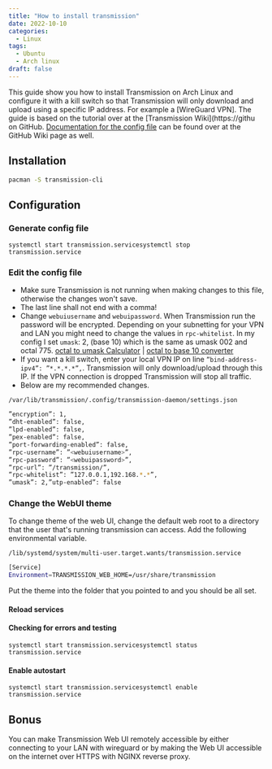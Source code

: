 ```yaml
---
title: "How to install transmission"
date: 2022-10-10
categories:
  - Linux
tags:
  - Ubuntu
  - Arch linux
draft: false
---
```


This guide show you how to install Transmission on Arch Linux and configure it with a kill switch so that Transmission will only download and upload using a specific IP address. For example a [WireGuard VPN]. The guide is based on the tutorial over at the [Transmission Wiki](https://githu on GitHub. [Documentation for the config file](https://github.com/transmission/transmission/wiki/Editing-Configuration-Files) can be found over at the GitHub Wiki page as well.

## Installation

```bash
pacman -S transmission-cli
```

## Configuration

### Generate config file

```
systemctl start transmission.servicesystemctl stop transmission.service
```

### Edit the config file

*   Make sure Transmission is not running when making changes to this file, otherwise the changes won't save.
*   The last line shall not end with a comma!
*   Change `webuiusername` and `webuipassword`. When Transmission run the password will be encrypted. Depending on your subnetting for your VPN and LAN you might need to change the values in `rpc-whitelist`. In my config I set `umask`: 2, (base 10) which is the same as umask 002 and octal 775. [octal to umask Calculator](https://www.wintelguy.com/umask-calc.pl) | [octal to base 10 converter](https://www.rapidtables.com/convert/number/octal-to-decimal.html)
*   If you want a kill switch, enter your local VPN IP on line `”bind-address-ipv4”: ”*.*.*.*”,`. Transmission will only download/upload through this IP. If the VPN connection is dropped Transmission will stop all traffic.
*   Below are my recommended changes.
```
/var/lib/transmission/.config/transmission-daemon/settings.json

```
```bash
”encryption”: 1,
”dht-enabled”: false,
”lpd-enabled”: false,
”pex-enabled”: false,
”port-forwarding-enabled”: false,
”rpc-username”: ”<webuiusername>”,
”rpc-password”: ”<webuipassword>”,
”rpc-url”: ”/transmission/”,
”rpc-whitelist”: ”127.0.0.1,192.168.*.*”,
”umask”: 2,”utp-enabled”: false
```

### Change the WebUI theme

To change theme of the web UI, change the default web root to a directory that the user that's running transmission can access. Add the following environmental variable.
```
/lib/systemd/system/multi-user.target.wants/transmission.service
```
```bash
[Service]
Environment=TRANSMISSION_WEB_HOME=/usr/share/transmission
```

Put the theme into the folder that you pointed to and you should be all set.

#### Reload services

#### Checking for errors and testing

```
systemctl start transmission.servicesystemctl status transmission.service
```

#### Enable autostart

```
systemctl start transmission.servicesystemctl enable transmission.service
```

## Bonus

You can make Transmission Web UI remotely accessible by either connecting to your LAN with wireguard or by making the Web UI accessible on the internet over HTTPS with NGINX reverse proxy.